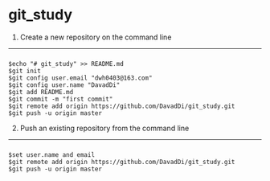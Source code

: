 # git_study

1. Create a new repository on the command line
-----------------------------------------------

###
    $echo "# git_study" >> README.md
    $git init
    $git config user.email "dwh0403@163.com"
    $git config user.name "DavadDi"
    $git add README.md
    $git commit -m "first commit"
    $git remote add origin https://github.com/DavadDi/git_study.git
    $git push -u origin master

2. Push an existing repository from the command line
------------------------------------------------------

###
    $set user.name and email
    $git remote add origin https://github.com/DavadDi/git_study.git
    $git push -u origin master
